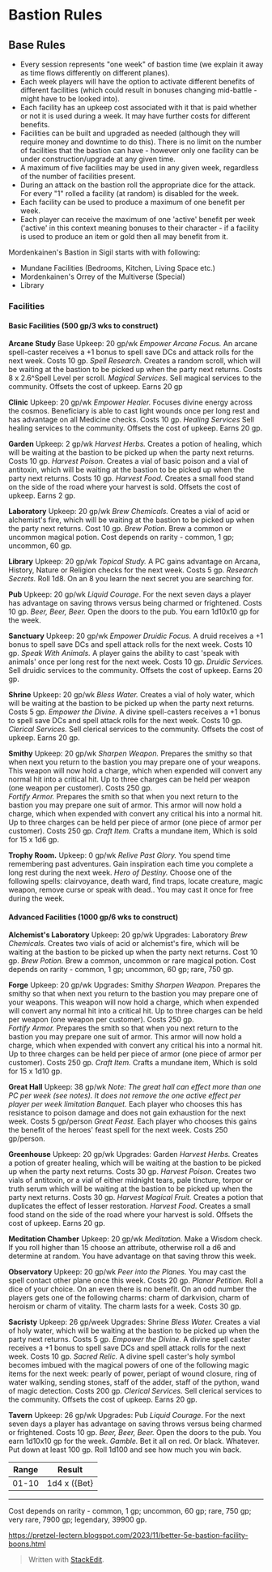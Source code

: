 # Bastion Rules
## Base Rules
* Every session represents "one week" of bastion time (we explain it away as time flows differently on different planes).  
* Each week players will have the option to activate different benefits of different facilities (which could result in bonuses changing mid-battle - might have to be looked into).  
* Each facility has an upkeep cost associated with it that is paid whether or not it is used during a week.  It may have further costs for different benefits.  
* Facilities can be built and upgraded as needed (although they will require money and downtime to do this).  There is no limit on the number of facilities that the bastion can have - however only one facility can be under construction/upgrade at any given time.
* A maximum of five facilities may be used in any given week, regardless of the number of facilities present.
* During an attack on the bastion roll the appropriate dice for the attack.  For every "1" rolled a facility (at random) is disabled for the week.
* Each facility can be used to produce a maximum of one benefit per week.  
* Each player can receive the maximum of one 'active' benefit per week ('active' in this context meaning bonuses to their character - if a facility is used to produce an item or gold then all may benefit from it.  

Mordenkainen's Bastion in Sigil starts with with following:
* Mundane Facilities (Bedrooms, Kitchen, Living Space etc.)
* Mordenkainen's Orrey of the Multiverse (Special)
* Library

### Facilities
#### Basic Facilities (500 gp/3 wks to construct)
**Arcane Study**
Base Upkeep: 20 gp/wk 
*Empower Arcane Focus.* An arcane spell-caster receives a +1 bonus to spell save DCs and attack rolls for the next week.  Costs 10 gp.
*Spell Research.* Creates a random scroll, which will be waiting at the bastion to be picked up when the party next returns.  Costs 8 x 2.6^Spell Level per scroll.
*Magical Services.* Sell magical services to the community.  Offsets the cost of upkeep.  Earns 20 gp

**Clinic**
Upkeep: 20 gp/wk
*Empower Healer.* Focuses divine energy across the cosmos.  Beneficiary is able to cast light wounds once per long rest and has advantage on all Medicine checks.  Costs 10 gp.
*Healing Services* Sell healing services to the community.  Offsets the cost of upkeep.  Earns 20 gp.

**Garden**
Upkeep: 2 gp/wk
*Harvest Herbs.* Creates a potion of healing, which will be waiting at the bastion to be picked up when the party next returns.  Costs 10 gp.
*Harvest Poison.* Creates a vial of basic poison and a vial of antitoxin, which will be waiting at the bastion to be picked up when the party next returns.  Costs 10 gp.
*Harvest Food.* Creates a small food stand on the side of the road where your harvest is sold.  Offsets the cost of upkeep.  Earns 2 gp.

**Laboratory**
Upkeep: 20 gp/wk
*Brew Chemicals.* Creates a vial of acid or alchemist's fire, which will be waiting at the bastion to be picked up when the party next returns.  Cost 10 gp.
*Brew Potion.* Brew a common or uncommon magical potion.  Cost depends on rarity - common, 1 gp; uncommon, 60 gp.

**Library**
Upkeep: 20 gp/wk
*Topical Study.* A PC gains advantage on Arcana, History, Nature or Religion checks for the next week.  Costs 5 gp.
*Research Secrets.* Roll 1d8.  On an 8 you learn the next secret you are searching for.

**Pub**
Upkeep: 20 gp/wk
*Liquid Courage*. For the next seven days a player has advantage on saving throws versus being charmed or frightened.  Costs 10 gp.
*Beer, Beer, Beer.* Open the doors to the pub.  You earn 1d10x10 gp for the week.

**Sanctuary**
Upkeep: 20 gp/wk
*Empower Druidic Focus.* A druid receives a +1 bonus to spell save DCs and spell attack rolls for the next week.  Costs 10 gp.
*Speak With Animals.* A player gains the ability to cast 'speak with animals' once per long rest for the next week.  Costs 10 gp.
*Druidic Services.* Sell druidic services to the community.  Offsets the cost of upkeep.  Earns 20 gp.

**Shrine**
Upkeep: 20 gp/wk
*Bless Water.* Creates a vial of holy water, which will be waiting at the bastion to be picked up when the party next returns.  Costs 5 gp.
*Empower the Divine.* A divine spell-casters receives a +1 bonus to spell save DCs and spell attack rolls for the next week.  Costs 10 gp.
*Clerical Services.* Sell clerical services to the community.  Offsets the cost of upkeep.  Earns 20 gp.

**Smithy**
Upkeep: 20 gp/wk
*Sharpen Weapon.* Prepares the smithy so that when next you return to the bastion you may prepare one of your weapons.  This weapon will now hold a charge, which when expended will convert any normal hit into a critical hit.  Up to three charges can be held per weapon (one weapon per customer).  Costs 250 gp.  
*Fortify Armor.* Prepares the smith so that when you next return to the bastion you may prepare one suit of armor.  This armor will now hold a charge, which when expended with convert any critical his into a normal hit.  Up to three charges can be held per piece of armor (one piece of armor per customer).  Costs 250 gp.
*Craft Item.* Crafts a mundane item, Which is sold for 15 x 1d6 gp.

**Trophy Room.**
Upkeep: 0 gp/wk
*Relive Past Glory.* You spend time remembering past adventures.  Gain inspiration each time you complete a long rest during the next week.
*Hero of Destiny.* Choose one of the following spells: clairvoyance, death ward, find traps, locate creature, magic weapon, remove curse or speak with dead..  You may cast it once for free during the week.

#### Advanced Facilities (1000 gp/6 wks to construct)
**Alchemist's Laboratory**
Upkeep: 20 gp/wk
Upgrades: Laboratory
*Brew Chemicals.* Creates two vials of acid or alchemist's fire, which will be waiting at the bastion to be picked up when the party next returns.  Cost 10 gp.
*Brew Potion.* Brew a common, uncommon or rare magical potion.  Cost depends on rarity - common, 1 gp; uncommon, 60 gp; rare, 750 gp.

**Forge**
Upkeep: 20 gp/wk
Upgrades: Smithy
*Sharpen Weapon.* Prepares the smithy so that when next you return to the bastion you may prepare one of your weapons.  This weapon will now hold a charge, which when expended will convert any normal hit into a critical hit.  Up to three charges can be held per weapon (one weapon per customer).  Costs 250 gp.  
*Fortify Armor.* Prepares the smith so that when you next return to the bastion you may prepare one suit of armor.  This armor will now hold a charge, which when expended with convert any critical his into a normal hit.  Up to three charges can be held per piece of armor (one piece of armor per customer).  Costs 250 gp.
*Craft Item.* Crafts a mundane item, Which is sold for 15 x 1d10 gp.

**Great Hall**
Upkeep: 38 gp/wk
*Note: The great hall can effect more than one PC per week (see notes).  It does not remove the one active effect per player per week limitation*
*Banquet.* Each player who chooses this has resistance to poison damage and does not gain exhaustion for the next week.  Costs 5 gp/person
*Great Feast.* Each player who chooses this gains the benefit of the heroes' feast spell for the next week.  Costs 250 gp/person.

**Greenhouse**
Upkeep: 20 gp/wk
Upgrades: Garden
*Harvest Herbs.* Creates a potion of greater healing, which will be waiting at the bastion to be picked up when the party next returns.  Costs 30 gp.
*Harvest Poison.* Creates two vials of antitoxin, or a vial of either midnight tears, pale tincture, torpor or truth serum which will be waiting at the bastion to be picked up when the party next returns.  Costs 30 gp.
*Harvest Magical Fruit.* Creates a potion that duplicates the effect of lesser restoration.
*Harvest Food.* Creates a small food stand on the side of the road where your harvest is sold.  Offsets the cost of upkeep.  Earns 20 gp.

**Meditation Chamber**
Upkeep: 20 gp/wk
*Meditation.* Make a Wisdom check.  If you roll higher than 15 choose an attribute, otherwise roll a d6 and determine at random.  You have advantage on that saving throw this week.

**Observatory**
Upkeep: 20 gp/wk
*Peer into the Planes.* You may cast the spell contact other plane once this week.  Costs 20 gp.
*Planar Petition.* Roll a dice of your choice.  On an even there is no benefit.  On an odd number the players gets one of the following charms: charm of darkvision, charm of heroism or charm of vitality.  The charm lasts for a week.  Costs 30 gp.

**Sacristy**
Upkeep: 26 gp/week
Upgrades: Shrine
*Bless Water.* Creates a vial of holy water, which will be waiting at the bastion to be picked up when the party next returns.  Costs 5 gp.
*Empower the Divine.* A divine spell caster receives a +1 bonus to spell save DCs and spell attack rolls for the next week.  Costs 10 gp.
*Sacred Relic.* A divine spell caster's holy symbol becomes imbued with the magical powers of one of the following magic items for the next week: pearly of power, periapt of wound closure, ring of water walking, sending stones, staff of the adder, staff of the python, wand of magic detection.  Costs 200 gp.
*Clerical Services.* Sell clerical services to the community.  Offsets the cost of upkeep.  Earns 20 gp.

**Tavern**
Upkeep: 26 gp/wk
Upgrades: Pub
*Liquid Courage*. For the next seven days a player has advantage on saving throws versus being charmed or frightened.  Costs 10 gp.
*Beer, Beer, Beer.* Open the doors to the pub.  You earn 1d10x10 gp for the week.
*Gamble.* Bet it all on red.  Or black.  Whatever.  Put down at least 100 gp.  Roll 1d100 and see how much you win back.

| Range  | Result |
| -- | -- |
| 01-10 | 1d4 x ({Bet}

----





Cost depends on rarity - common, 1 gp; uncommon, 60 gp; rare, 750 gp; very rare,   7900 gp; legendary, 39900 gp.


https://pretzel-lectern.blogspot.com/2023/11/better-5e-bastion-facility-boons.html

> Written with [StackEdit](https://stackedit.io/).
<!--stackedit_data:
eyJoaXN0b3J5IjpbLTEwOTgwMzIxNjAsLTE3MDY2MjIyNzEsMT
M4NTc4MDgzMywtMjA3NTY5MDYzMSwyMDE5OTA3MDMyLC0yMDMy
MTc0NjY3LDY0ODA5NDU5MiwxMzYxNTI1MTAyLC0xNDY0MDY4Nz
YyLC0xNjE1MzczNzAyLC0xNzEyMDcxNTMyLC0xODg0OTY0MDI2
LDY4MzM1Njk2NCwxNjQ3MTk1MTc0XX0=
-->